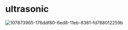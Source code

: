 # ultrasonic
![107873965-176ddf80-6ed8-11eb-8381-fd788012259b](https://user-images.githubusercontent.com/77317214/108064299-5489bd00-7011-11eb-97b0-8d515685ffa3.png)

